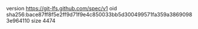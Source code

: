 version https://git-lfs.github.com/spec/v1
oid sha256:bace87ff8f5e2ff9d71f9e4c850033bb5d300499571fa359a38690983e964110
size 4474
